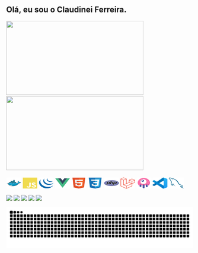 ## Olá, eu sou o Claudinei Ferreira.

 <div>  
  <img height="200em" width="370em" src="https://github-readme-stats.vercel.app/api?username=claudinei-ferreira&show_icons=true&theme=github_dark&include_all_commits=true&count_private=true"/>
  <img height="200em" width="370em" src="https://github-readme-stats.vercel.app/api/top-langs/?username=claudinei-ferreira&layout=compact&langs_count=7&theme=github_dark"/>

</div>
<div style="display: inline_block"><br>
  <code><img align="center" alt="Claudinei-Docker" height="30" width="40" src="https://github.com/devicons/devicon/blob/master/icons/docker/docker-original.svg"></code>
  <code><img align="center" alt="Claudinei-Js" height="30" width="40" src="https://raw.githubusercontent.com/devicons/devicon/master/icons/javascript/javascript-plain.svg"></code>
  <code><img align="center" alt="Claudinei-JQuery" height="30" width="40" src="https://raw.githubusercontent.com/devicons/devicon/master/icons/jquery/jquery-original.svg"></code>
  <code><img align="center" alt="Claudinei-VueJS" height="30" width="40" src="https://raw.githubusercontent.com/devicons/devicon/master/icons/vuejs/vuejs-original.svg"></code>
  <code><img align="center" alt="Claudinei-HTML" height="30" width="40" src="https://raw.githubusercontent.com/devicons/devicon/master/icons/html5/html5-original.svg"></code>
  <code><img align="center" alt="Claudinei-CSS" height="30" width="40" src="https://raw.githubusercontent.com/devicons/devicon/master/icons/css3/css3-original.svg"></code>
  <code><img align="center" alt="Claudinei-PHP" height="30" width="40" src="https://raw.githubusercontent.com/devicons/devicon/master/icons/php/php-original.svg"></code>
  <code><img align="center" alt="Claudinei-Laravel" height="30" width="40" src="https://raw.githubusercontent.com/devicons/devicon/master/icons/laravel/laravel-original.svg"></code>
  <code><img align="center" alt="Claudinei-Livewire" height="30" width="40" src="https://github.com/devicons/devicon/blob/master/icons/livewire/livewire-original.svg"></code>
  <code><img align="center" alt="Claudinei-VsCode" height="30" width="40" src="https://raw.githubusercontent.com/devicons/devicon/master/icons/vscode/vscode-original.svg"></code>
  <code><img align="center" alt="Claudinei-Mysql" height="30" width="40" src="https://raw.githubusercontent.com/devicons/devicon/master/icons/mysql/mysql-original.svg"></code>
  
</div>
 <br>
<div>
  <a href="https://www.youtube.com/channel/UCNJN_2Ms3ngq4a4XKUzwgwg" target="_blank"><img src="https://img.shields.io/badge/YouTube-FF0000?style=for-the-badge&logo=youtube&logoColor=white" target="_blank"></a>  
  <a href="https://www.instagram.com/claudinei_jesus/" target="_blank"><img src="https://img.shields.io/badge/-Instagram-%23E4405F?style=for-the-badge&logo=instagram&logoColor=white" target="_blank"></a>
 	<a href="https://www.twitch.tv/claudinei_jesus" target="_blank"><img src="https://img.shields.io/badge/Twitch-9146FF?style=for-the-badge&logo=twitch&logoColor=white" target="_blank"></a> 
  <a href = "mailto:claufersus@gmail.com"><img src="https://img.shields.io/badge/-Gmail-%23333?style=for-the-badge&logo=gmail&logoColor=white" target="_blank"></a>
  <a href="https://www.linkedin.com/in/claudinei-ferreira-de-jesus" target="_blank"><img src="https://img.shields.io/badge/-LinkedIn-%230077B5?style=for-the-badge&logo=linkedin&logoColor=white" target="_blank"></a>
  
  ![Snake animation](https://github.com/claudinei-ferreira/claudinei-ferreira/blob/output/github-contribution-grid-snake.svg)
</div>

